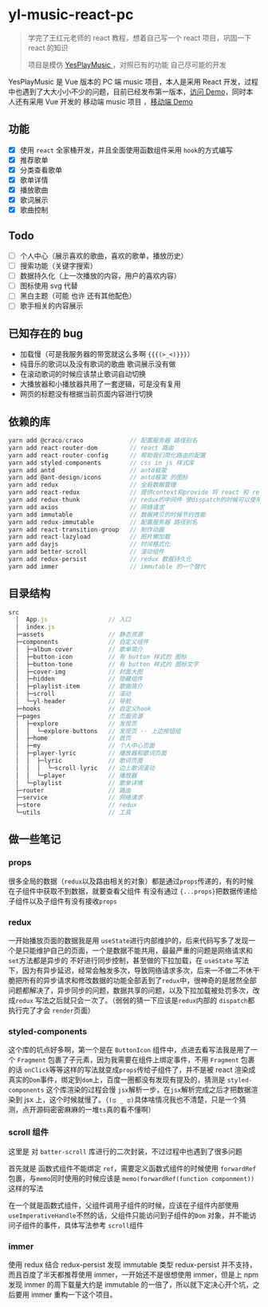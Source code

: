 # yl-music-react-pc

> 学完了王红元老师的 react 教程，想着自己写一个 react 项目，巩固一下 react 的知识
>
> 项目是模仿 [YesPlayMusic ](https://music.qier222.com/#/)，对照已有的功能 自己尽可能的开发

YesPlayMusic 是 Vue 版本的 PC 端 music 项目，本人是采用 React 开发，过程中也遇到了大大小小不少的问题，目前已经发布第一版本，[访问 Demo](http://coderyl.top/yl-music-rp/#/)，同时本人还有采用 Vue 开发的 移动端 music 项目 ，[移动端 Demo](http://coderyl.top/yl-music-vm/)

## 功能

- [x] 使用 `react` 全家桶开发，并且全面使用函数组件采用 `hook`的方式编写
- [x] 推荐歌单
- [x] 分类查看歌单
- [x] 歌单详情
- [x] 播放歌曲
- [x] 歌词展示
- [x] 歌曲控制

## Todo

- [ ] 个人中心（展示喜欢的歌曲，喜欢的歌单，播放历史）
- [ ] 搜索功能（关键字搜索）
- [ ] 数据持久化（上一次播放的内容，用户的喜欢内容）
- [ ] 图标使用 svg 代替
- [ ] 黑白主题（可能 也许 还有其他配色）
- [ ] 歌手相关的内容展示

## 已知存在的 bug

- 加载慢（可是我服务器的带宽就这么多啊 `{{{(>_<)}}}`）
- 纯音乐的歌词以及没有歌词的歌曲 歌词展示没有做
- 在滚动歌词的时候应该禁止歌词自动切换
- 大播放器和小播放器共用了一套逻辑，可是没有复用
- 网页的标题没有根据当前页面内容进行切换

## 依赖的库

```js
yarn add @craco/craco             // 配置服务器 路径别名
yarn add react-router-dom         // react 路由
yarn add react-router-config      // 帮助我们简化路由的配置
yarn add styled-components        // css in js 样式库
yarn add antd                     // antd框架
yarn add @ant-design/icons        // antd框架 的图标
yarn add redux                    // 全局数据管理
yarn add react-redux              // 提供context和provide 将 react 和 redux 结合起来
yarn add redux-thunk              // redux的中间件 使dispatch的时候可以使用函数 做异步请求
yarn add axios                    // 网络请求
yarn add immutable                // 数据拷贝的时候节约性能
yarn add redux-immutable          // 配置服务器 路径别名
yarn add react-transition-group   // 制作动画
yarn add react-lazyload           // 图片懒加载
yarn add dayjs                    // 时间格式化
yarn add better-scroll            // 滚动组件
yarn add redux-persist            // redux 数据持久化
yarn add immer                    // immutable 的一个替代
```

## 目录结构

```js
src
  │  App.js                 // 入口
  │  index.js
  ├─assets                  // 静态资源
  ├─components              // 自定义组件
  │  ├─album-cover          // 歌单简介
  │  ├─button-icon          // 有 button 样式的 图标
  │  ├─button-tone          // 有 button 样式的 图标文字
  │  ├─cover-img            // 封面大图
  │  ├─hidden               // 隐藏组件
  │  ├─playlist-item        // 歌曲简介
  │  ├─scroll               // 滚动
  │  └─yl-header            // 导航
  ├─hooks                   // 自定义hook
  ├─pages                   // 页面资源
  │  ├─explore              // 发现页
  │  │  └─explore-buttons   // 发现页 -- 上边按钮组
  │  ├─home                 // 首页
  │  ├─my                   // 个人中心页面
  │  ├─player-lyric         // 播放器和歌词页面
  │  │  ├─lyric             // 歌词页面
  │  │  │  └─scroll-lyric   // 边上歌词滚动
  │  │  └─player            // 播放器
  │  └─playlist             // 歌单详情
  ├─router                  // 路由
  ├─service                 // 网络请求
  ├─store                   // redux
  └─utils                   // 工具
```

## 做一些笔记

### props

很多全局的数据（`redux`以及路由相关的对象）都是通过`props`传递的，有的时候在子组件中获取不到数据，就要查看父组件 有没有通过 `{...props}`把数据传递给子组件以及子组件有没有接收`props`

### redux

一开始播放页面的数据我是用 `useState`进行内部维护的，后来代码写多了发现一个是只能维护自己的页面，一个是数据不能共用，最最严重的问题是网络请求和 `set`方法都是异步的 不好进行同步控制，甚至做的下拉加载，在 `useState` 写法下，因为有异步延迟，经常会触发多次，导致网络请求多次，后来一不做二不休干脆把所有的异步请求和修改数据的功能全部丢到了`redux`中，很神奇的是居然全部问题都解决了，异步同步的问题，数据共享的问题，以及下拉加载被处罚多次，改成`redux` 写法之后就只会一次了。（弱弱的猜一下应该是`redux`内部的 `dispatch`都执行完了才会 `render`页面）

### styled-components

这个库的坑点好多啊，第一个是在 `ButtonIcon` 组件中，点进去看写法我是用了一个 `Fragment` 包裹了子元素，因为我需要在组件上绑定事件，不用 `Fragment` 包裹的话 `onClick`等等这样的写法就变成`props`传给子组件了，并不是被 react 渲染成真实的`Dom`事件，绑定到`dom`上，百度一圈都没有发现有提及的，猜测是 `styled-components` 这个库渲染的过程会慢 `jsx`解析一步，在`jsx`解析完成之后才把数据渲染到 jsx 上，这个时候就慢了。（`(ಥ _ ಥ)`具体啥情况我也不清楚，只是一个猜测，点开源码密密麻麻的一堆`ts`真的看不懂啊）

### scroll 组件

这里是 对 `batter-scroll` 库进行的二次封装，不过过程中也遇到了很多问题

首先就是 函数式组件不能绑定 `ref`，需要定义函数式组件的时候使用 `forwardRef`包裹，与`memo`同时使用的时候应该是 `memo(forwardRef(function componment))` 这样的写法

在一个就是函数式组件，父组件调用子组件的时候，应该在子组件内部使用 `useImperativeHandle`不然的话，父组件只能访问到子组件的`Dom` 对象，并不能访问子组件的事件，具体写法参考 `scroll`组件

### immer

使用 redux 结合 redux-persist 发现 immutable 类型 redux-persist 并不支持，而且百度了半天都推荐使用 immer，一开始还不是很想使用 immer，但是上 npm 发现 immer 的周下载量大约是 immutable 的一倍了，所以就下定决心开个坑，之后要用 immer 重构一下这个项目。
